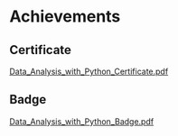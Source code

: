 

# Achievements
## Certificate
[Data_Analysis_with_Python_Certificate.pdf](https://prod-files-secure.s3.us-west-2.amazonaws.com/03e82b26-cccb-4906-bb56-adabcbdc0655/1aa3a050-2338-4a85-85d5-899bad17a31c/Data_Analysis_with_Python_Certificate.pdf?X-Amz-Algorithm=AWS4-HMAC-SHA256&X-Amz-Content-Sha256=UNSIGNED-PAYLOAD&X-Amz-Credential=ASIAZI2LB4667BWZHWBQ%2F20250130%2Fus-west-2%2Fs3%2Faws4_request&X-Amz-Date=20250130T201541Z&X-Amz-Expires=3600&X-Amz-Security-Token=IQoJb3JpZ2luX2VjEKT%2F%2F%2F%2F%2F%2F%2F%2F%2F%2FwEaCXVzLXdlc3QtMiJIMEYCIQCWpse4RhwhhZZj192keXdGMsp5HtSw1MlUkdU%2F8DPlmQIhAJkuaOMPktCnnCmCV1tyHkolKKyl5mnEHZ2FRZ7bW8wtKogECK3%2F%2F%2F%2F%2F%2F%2F%2F%2F%2FwEQABoMNjM3NDIzMTgzODA1Igy4CFFIBMmGjVbmzRIq3AOsI%2BXvgLKhaWSFiA7ZDhLquVi%2BQu1O%2BS66dhSzQVZIRHhVcxdDHncptLKMoH9oDI1UuSAPZumWXf5t82OUatdveVEmvahHSOYNcUN0Rg9yRfULU6ePqAq9sHS2DWnscMAEoknc1ylZGPMssYA412VjXjo3SFoP1dinnU99FbPavAgd5MEmj%2F3mxZJr7nuA5Tqwe%2BuciWAM7rbHybJY6M6fPslKH5Sh2xP0dIN9tYFw9FubI%2FSpX7oegqeFdUS%2FtUbnjA9LGRx0UjpmIudox6pe5SPuErNwR8A%2Fe0%2F8rg%2FPgbrEJnXtAB%2BpSjaiIVYvxzbRvlJm70Y2sQ6XbfmsV8122mA6KzYbLnd4n0yOe7YuWWeX2gyC6aZkH92BFP2KH%2F1LJ0%2Fada8iABD4cSWt4rYMF3lg2IYEr3iR7arrK6OgJPaYUY0KGZcxusOAqLbfdFySxsii%2FgOj0HQ8Bp0NHo38g%2FLW1MRDXKfKNi%2BIbFZ3NM4NMaalpRnsbHytM77pYCP0QMRxSWngoGtQ5Z9XDzixgxLKoRxEa9q9822urS%2BgutplqwmZ0Sxr0D%2BpoK73EXlEGGnGY1VlITOPNptHPqSz9c5v6tAxUvkGKoGAQKajOQn71jbAKaFaCFuv8DD6qe%2B8BjqkATeq6I%2BcTw25C7nYuR3%2BeXYX%2Bi%2B9pm2IxKXNZhB1MxW7exeOfnUV%2FkcDVE2gViMvepYQiOvjwYf9bhmhkKtfBWGf%2FoLL%2BDQGJnvyA5bANsTRlDbiAy4P68o6NYcxV1y2Sku%2BSY84741Sit6K5NClZnwzz0H9waRlujkQ0G8zJR9ndMKSSovOevS7Ffjs1Pr4gS0Z6i%2F6VgcPDAT2mO%2FNmFQceEyj&X-Amz-Signature=23cb15952f244aa588ce6f6ff16265f38e9343843c7cdc1eff9668134c89bed4&X-Amz-SignedHeaders=host&x-id=GetObject)
## Badge
[Data_Analysis_with_Python_Badge.pdf](https://prod-files-secure.s3.us-west-2.amazonaws.com/03e82b26-cccb-4906-bb56-adabcbdc0655/4fa9bcf8-b584-40dd-8775-c0bfadf6a6f0/Data_Analysis_with_Python_Badge.pdf?X-Amz-Algorithm=AWS4-HMAC-SHA256&X-Amz-Content-Sha256=UNSIGNED-PAYLOAD&X-Amz-Credential=ASIAZI2LB4667BWZHWBQ%2F20250130%2Fus-west-2%2Fs3%2Faws4_request&X-Amz-Date=20250130T201541Z&X-Amz-Expires=3600&X-Amz-Security-Token=IQoJb3JpZ2luX2VjEKT%2F%2F%2F%2F%2F%2F%2F%2F%2F%2FwEaCXVzLXdlc3QtMiJIMEYCIQCWpse4RhwhhZZj192keXdGMsp5HtSw1MlUkdU%2F8DPlmQIhAJkuaOMPktCnnCmCV1tyHkolKKyl5mnEHZ2FRZ7bW8wtKogECK3%2F%2F%2F%2F%2F%2F%2F%2F%2F%2FwEQABoMNjM3NDIzMTgzODA1Igy4CFFIBMmGjVbmzRIq3AOsI%2BXvgLKhaWSFiA7ZDhLquVi%2BQu1O%2BS66dhSzQVZIRHhVcxdDHncptLKMoH9oDI1UuSAPZumWXf5t82OUatdveVEmvahHSOYNcUN0Rg9yRfULU6ePqAq9sHS2DWnscMAEoknc1ylZGPMssYA412VjXjo3SFoP1dinnU99FbPavAgd5MEmj%2F3mxZJr7nuA5Tqwe%2BuciWAM7rbHybJY6M6fPslKH5Sh2xP0dIN9tYFw9FubI%2FSpX7oegqeFdUS%2FtUbnjA9LGRx0UjpmIudox6pe5SPuErNwR8A%2Fe0%2F8rg%2FPgbrEJnXtAB%2BpSjaiIVYvxzbRvlJm70Y2sQ6XbfmsV8122mA6KzYbLnd4n0yOe7YuWWeX2gyC6aZkH92BFP2KH%2F1LJ0%2Fada8iABD4cSWt4rYMF3lg2IYEr3iR7arrK6OgJPaYUY0KGZcxusOAqLbfdFySxsii%2FgOj0HQ8Bp0NHo38g%2FLW1MRDXKfKNi%2BIbFZ3NM4NMaalpRnsbHytM77pYCP0QMRxSWngoGtQ5Z9XDzixgxLKoRxEa9q9822urS%2BgutplqwmZ0Sxr0D%2BpoK73EXlEGGnGY1VlITOPNptHPqSz9c5v6tAxUvkGKoGAQKajOQn71jbAKaFaCFuv8DD6qe%2B8BjqkATeq6I%2BcTw25C7nYuR3%2BeXYX%2Bi%2B9pm2IxKXNZhB1MxW7exeOfnUV%2FkcDVE2gViMvepYQiOvjwYf9bhmhkKtfBWGf%2FoLL%2BDQGJnvyA5bANsTRlDbiAy4P68o6NYcxV1y2Sku%2BSY84741Sit6K5NClZnwzz0H9waRlujkQ0G8zJR9ndMKSSovOevS7Ffjs1Pr4gS0Z6i%2F6VgcPDAT2mO%2FNmFQceEyj&X-Amz-Signature=f17b04bb6b2d7db4621bbaf7d255aae26f4260a960b6fe91cd68e0ee44c25b50&X-Amz-SignedHeaders=host&x-id=GetObject)
